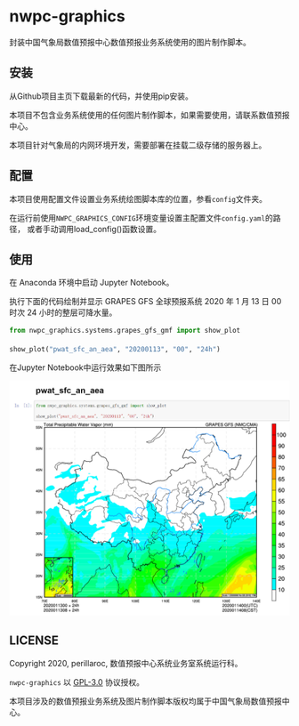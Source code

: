 # nwpc-graphics

封装中国气象局数值预报中心数值预报业务系统使用的图片制作脚本。

## 安装

从Github项目主页下载最新的代码，并使用pip安装。

本项目不包含业务系统使用的任何图片制作脚本，如果需要使用，请联系数值预报中心。

本项目针对气象局的内网环境开发，需要部署在挂载二级存储的服务器上。

## 配置

本项目使用配置文件设置业务系统绘图脚本库的位置，参看`config`文件夹。

在运行前使用`NWPC_GRAPHICS_CONFIG`环境变量设置主配置文件`config.yaml`的路径，
或者手动调用load_config()函数设置。

## 使用

在 Anaconda 环境中启动 Jupyter Notebook。

执行下面的代码绘制并显示 GRAPES GFS 全球预报系统 2020 年 1 月 13 日 00 时次 24 小时的整层可降水量。

```python
from nwpc_graphics.systems.grapes_gfs_gmf import show_plot

show_plot("pwat_sfc_an_aea", "20200113", "00", "24h")
```

在Jupyter Notebook中运行效果如下图所示

![](./doc/nwpc-graphics-grapes-gfs-pwat-sfc-an-aea.png)

## LICENSE

Copyright 2020, perillaroc, 数值预报中心系统业务室系统运行科。

`nwpc-graphics` 以 [GPL-3.0](./LICENSE.md) 协议授权。

本项目涉及的数值预报业务系统及图片制作脚本版权均属于中国气象局数值预报中心。